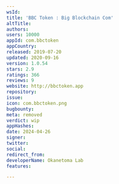 ```yaml
---
wsId: 
title: 'BBC Token : Big Blockchain Com'
altTitle: 
authors: 
users: 10000
appId: com.bbctoken
appCountry: 
released: 2019-07-20
updated: 2020-09-16
version: 1.0.54
stars: 2.9
ratings: 366
reviews: 9
website: http://bbctoken.app
repository: 
issue: 
icon: com.bbctoken.png
bugbounty: 
meta: removed
verdict: wip
appHashes: 
date: 2024-04-26
signer: 
twitter: 
social: 
redirect_from: 
developerName: Okanetoma Lab
features: 

---
```


